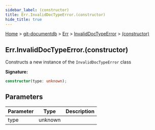```yaml
---
sidebar_label: (constructor)
title: Err.InvalidDocTypeError.(constructor)
hide_title: true
---
```


[Home](./index.md) &gt; [git-documentdb](./git-documentdb.md) &gt; [Err](./git-documentdb.err.md) &gt; [InvalidDocTypeError](./git-documentdb.err.invaliddoctypeerror.md) &gt; [(constructor)](./git-documentdb.err.invaliddoctypeerror._constructor_.md)

## Err.InvalidDocTypeError.(constructor)

Constructs a new instance of the `InvalidDocTypeError` class

<b>Signature:</b>

```typescript
constructor(type: unknown);
```

## Parameters

|  Parameter | Type | Description |
|  --- | --- | --- |
|  type | unknown |  |

